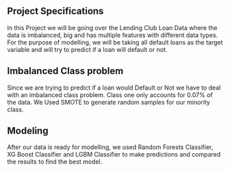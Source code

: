 ## Project Specifications

In this Project we will be going over the Lending Club Loan Data where the data is imbalanced, big and has multiple features with different data types. For the purpose of modelling, we will be taking all default loans as the target variable and will  try to predict if a loan will default or not.

## Imbalanced Class problem

Since we are trying to predict if a loan would Default or Not we have to deal with an imbalanced class problem. Class one only accounts for 0.07% of the data. We Used SMOTE to generate random samples for our minority class.


## Modeling

After our data is ready for modelling, we used Random Forests Classifier, XG Boost Classifier and LGBM Classifier to make predictions and compared the results to find the best model.
